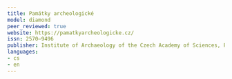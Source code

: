 ```yaml
---
title: Památky archeologické
model: diamond
peer_reviewed: true
website: https://pamatkyarcheologicke.cz/
issn: 2570–9496
publisher: Institute of Archaeology of the Czech Academy of Sciences, Prague
languages:
- cs
- en
---
```


